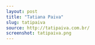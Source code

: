 ```yaml
---
layout: post
title: "Tatiana Paiva"
slug: tatipaiva
source: http://tatipaiva.com.br/
screenshot: tatipaiva.png
---
```

